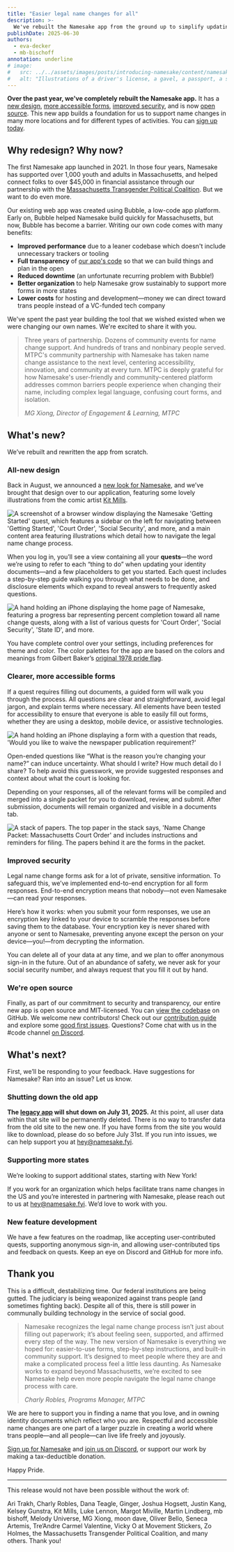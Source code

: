 ```yaml
---
title: "Easier legal name changes for all"
description: >-
  We've rebuilt the Namesake app from the ground up to simplify updating your legal name in Massachusetts and beyond.
publishDate: 2025-06-30
authors:
  - eva-decker
  - mb-bischoff
annotation: underline
# image:
#   src: ../../assets/images/posts/introducing-namesake/content/namesake.webp
#   alt: "Illustrations of a driver's license, a gavel, a passport, a social security card, and a flower with snails."
---
```


**Over the past year, we've completely rebuilt the Namesake app.** It has a [new design](#all-new-design), [more accessible forms](#clearer-more-accessible-forms), [improved security](#improved-security), and is now [open source](#were-open-source). This new app builds a foundation for us to support name changes in many more locations and for different types of activities. You can [sign up today](https://app.namesake.fyi).

## Why redesign? Why now?

The first Namesake app launched in 2021. In those four years, Namesake has supported over 1,000 youth and adults in Massachusetts, and helped connect folks to over $45,000 in financial assistance through our partnership with the [Massachusetts Transgender Political Coalition](https://www.masstpc.org/). But we want to do even more.

Our existing web app was created using Bubble, a low-code app platform. Early on, Bubble  helped Namesake build quickly for Massachusetts, but now, Bubble has become a barrier. Writing our own code comes with many benefits:

- **Improved performance** due to a leaner codebase which doesn't include unnecessary trackers or tooling
- **Full transparency** of [our app's code](https://github.com/namesakefyi/namesake) so that we can build things and plan in the open
- **Reduced downtime** (an unfortunate recurring problem with Bubble!)
- **Better organization** to help Namesake grow sustainably to support more forms in more states
- **Lower costs** for hosting and development—money we can direct toward trans people instead of a VC-funded tech company

We've spent the past year building the tool that we wished existed when we were changing our own names. We're excited to share it with you.

> Three years of partnership. Dozens of community events for name change support. And hundreds of trans and nonbinary people served. MTPC's community partnership with Namesake has taken name change assistance to the next level, centering accessibility, innovation, and community at every turn. MTPC is deeply grateful for how Namesake's user-friendly and community-centered platform addresses common barriers people experience when changing their name, including complex legal language, confusing court forms, and isolation.
>
> <cite>MG Xiong, Director of Engagement & Learning, MTPC</cite>

## What's new?
We’ve rebuilt and rewritten the app from scratch.

### All-new design

Back in August, we announced a [new look for Namesake](/blog/introducing-namesake/), and we’ve brought that design over to our application, featuring some lovely illustrations from the comic artist [Kit Mills](https://mitkills.com/).

![A screenshot of a browser window displaying the Namesake 'Getting Started' quest, which features a sidebar on the left for navigating between 'Getting Started', 'Court Order', 'Social Security', and more, and a main content area featuring illustrations which detail how to navigate the legal name change process.](../../assets/images/posts/new-namesake-app/namesake-desktop.png)

When you log in, you’ll see a view containing all your **quests**—the word we’re using to refer to each “thing to do” when updating your identity documents—and a few placeholders to get you started. Each quest includes a step-by-step guide walking you through what needs to be done, and disclosure elements which expand to reveal answers to frequently asked questions.

![A hand holding an iPhone displaying the home page of Namesake, featuring a progress bar representing percent completion toward all name change quests, along with a list of various quests for 'Court Order', 'Social Security', 'State ID', and more.](../../assets/images/posts/new-namesake-app/namesake-phone.png)

You have complete control over your settings, including preferences for theme and color. The color palettes for the app are based on the colors and meanings from Gilbert Baker’s [original 1978 pride flag](https://www.glbthistory.org/rainbow-flag).

### Clearer, more accessible forms

If a quest requires filling out documents, a guided form will walk you through the process. All questions are clear and straightforward, avoid legal jargon, and explain terms where necessary. All elements have been tested for accessibility to ensure that everyone is able to easily fill out forms, whether they are using a desktop, mobile device, or assistive technologies.

![A hand holding an iPhone displaying a form with a question that reads, 'Would you like to waive the newspaper publication requirement?'](../../assets/images/posts/new-namesake-app/namesake-phone-2.png)

Open-ended questions like “What is the reason you’re changing your name?” can induce uncertainty. What should I write? How much detail do I share? To help avoid this guesswork, we provide suggested responses and context about what the court is looking for.

Depending on your responses, all of the relevant forms will be compiled and merged into a single packet for you to download, review, and submit. After submission, documents will remain organized and visible in a documents tab.

![A stack of papers. The top paper in the stack says, 'Name Change Packet: Massachusetts Court Order' and includes instructions and reminders for filing. The papers behind it are the forms in the packet.](../../assets/images/posts/new-namesake-app/court-order-packet.png)

### Improved security

Legal name change forms ask for a lot of private, sensitive information. To safeguard this, we’ve implemented end-to-end encryption for all form responses. End-to-end encryption means that nobody—not even Namesake—can read your responses.

Here’s how it works: when you submit your form responses, we use an encryption key linked to your device to scramble the responses before saving them to the database. Your encryption key is never shared with anyone or sent to Namesake, preventing anyone except the person on your device—you!—from decrypting the information.

You can delete all of your data at any time, and we plan to offer anonymous sign-in in the future. Out of an abundance of safety, we never ask for your social security number, and always request that you fill it out by hand.

### We're open source

Finally, as part of our commitment to security and transparency, our entire new app is open source and MIT-licensed. You can [view the codebase](https://github.com/namesakefyi/namesake) on GitHub. We welcome new contributors! Check out our [contribution guide](https://github.com/namesakefyi/namesake/blob/main/CONTRIBUTING.md) and explore some [good first issues](https://github.com/namesakefyi/namesake/contribute). Questions? Come chat with us in the #code channel [on Discord](https://namesake.fyi/chat).

## What's next?

First, we’ll be responding to your feedback. Have suggestions for Namesake? Ran into an issue? Let us know.

### Shutting down the old app

**The [legacy app](http://masstpc.joinnamesake.com) will shut down on July 31, 2025.** At this point, all user data within that site will be permanently deleted. There is no way to transfer data from the old site to the new one. If you have forms from the site you would like to download, please do so before July 31st. If you run into issues, we can help support you at [hey@namesake.fyi](mailto:hey@namesake.fyi).

### Supporting more states

We’re looking to support additional states, starting with New York!

If you work for an organization which helps facilitate trans name changes in the US and you’re interested in partnering with Namesake, please reach out to us at [hey@namesake.fyi](mailto:hey@namesake.fyi). We’d love to work with you.

### New feature development

We have a few features on the roadmap, like accepting user-contributed quests, supporting anonymous sign-in, and allowing user-contributed tips and feedback on quests. Keep an eye on Discord and GitHub for more info.

## Thank you

This is a difficult, destabilizing time. Our federal institutions are being gutted. The judiciary is being weaponized against trans people (and sometimes fighting back). Despite all of this, there is still power in communally building technology in the service of social good.

> Namesake recognizes the legal name change process isn’t just about filling out paperwork; it’s about feeling seen, supported, and affirmed every step of the way. The new version of Namesake is everything we hoped for: easier-to-use forms, step-by-step instructions, and built-in community support. It’s designed to meet people where they are and make a complicated process feel a little less daunting. As Namesake works to expand beyond Massachusetts, we’re excited to see Namesake help even more people navigate the legal name change process with care.
> 
> <cite>Charly Robles, Programs Manager, MTPC</cite>

We are here to support you in finding a name that you love, and in owning identity documents which reflect who you are. Respectful and accessible name changes are one part of a larger puzzle in creating a world where trans people—and all people—can live life freely and joyously.

[Sign up for Namesake](https://app.namesake.fyi) and [join us on Discord](https://namesake.fyi/chat), or support our work by making a tax-deductible donation.

Happy Pride.

---

This release would not have been possible without the work of:

Ari Trakh, Charly Robles, Dana Teagle, Ginger, Joshua Hogsett, Justin Kang, Kelsey Gunstra, Kit Mills, Luke Lennon, Margot Miville, Martin Lindberg, mb bishoff, Melody Universe, MG Xiong, moon dave, Oliver Bello, Seneca Artemis, Tre’Andre Carmel Valentine, Vicky O at Movement Stickers, Zo Holmes, the Massachusetts Transgender Political Coalition, and many others. Thank you!
